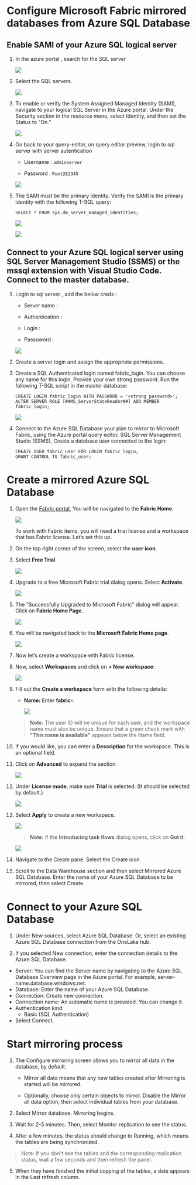 # Configure Microsoft Fabric mirrored databases from Azure SQL Database 

## Enable SAMI of your Azure SQL logical server

1. In the azure portal , search for the SQL server
   
   ![](../media/Lab-01/sql-servers.png)

1. Select the SQL servers. 

   ![](../media/Lab-01/server-1.png)

1. To enable or verify the System Assigned Managed Identity (SAMI), navigate to your logical SQL Server in the Azure portal. Under the Security section in the resource menu, select Identity, and then set the Status to "On."

   ![](../media/Lab-01/sqldbserver01.png)

3. Go back to your query-editor, on query editor preview, login to sql server with server autentication 

   - Username : `adminserver`

   - Password : `Root@12345`

   ![](../media/Lab-01/query-editor.png)

2. The SAMI must be the primary identity. Verify the SAMI is the primary identity with the following T-SQL query: 

   ```
   SELECT * FROM sys.dm_server_managed_identities;
   ```

   ![](../media/Lab-01/query-editor-1-1.png)

    ![](../media/Lab-01/results-1.png)



## Connect to your Azure SQL logical server using SQL Server Management Studio (SSMS) or the mssql extension with Visual Studio Code. Connect to the master database.

1. Login to sql server , add the below creds :

   - Server name : 

   - Authentication : 

   - Login : 

   - Passoword : 

    ![](../media/Lab-01/sql-login.png)

1. Create a server login and assign the appropriate permissions.


1. Create a SQL Authenticated login named fabric_login. You can choose any name for this login. Provide your own strong password. Run the following T-SQL script in the master database:

  
     ```
     CREATE LOGIN fabric_login WITH PASSWORD = '<strong password>';
     ALTER SERVER ROLE [##MS_ServerStateReader##] ADD MEMBER fabric_login;
     ```

   ![](../media/Lab-01/sql-query-1.png)

1. Connect to the Azure SQL Database your plan to mirror to Microsoft Fabric, using the Azure portal query editor, SQL Server Management Studio (SSMS), Create a database user connected to the login: 

     ```
     CREATE USER fabric_user FOR LOGIN fabric_login;
     GRANT CONTROL TO fabric_user;
     ```

# Create a mirrored Azure SQL Database

1. Open the [Fabric portal](https://app.fabric.microsoft.com/home), You will be navigated to the **Fabric Home**.

    ![](../media/Lab-01/image10.png)

    To work with Fabric items, you will need a trial license and a workspace that has Fabric license. Let’s set this up.

1. On the top right corner of the screen, select the **user** **icon**.

1. Select **Free Trial**.

    ![](../media/Lab-01/image11.png)

1. Upgrade to a free Microsoft Fabric trial dialog opens. Select **Activate**.

    ![](../media/Lab-01/image12.png)

1. The "Successfully Upgraded to Microsoft Fabric" dialog will appear. Click on **Fabric Home Page**..  

   ![](../media/Lab-01/fabrichome_1.png)

1. You will be navigated back to the **Microsoft** **Fabric Home page**.

    ![](../media/Lab-01/image10.png)

1. Now let’s create a workspace with Fabric license. 

1.  Now, select **Workspaces** and click on **+ New workspace**:

     ![](../media/Lab-01/workspace.png)

2. Fill out the **Create a workspace** form with the following details:

   - **Name:** Enter **fabric-<inject key="DeploymentID" enableCopy="false"/>**.

      ![](../media/Lab-01/workspacename.png)
   
   >**Note**: The user ID will be unique for each user, and the workspace name must also be unique. Ensure that a green check mark with **"This name is available"** appears below the Name field.

1. If you would like, you can enter a **Description** for the workspace. This is an optional field.

1. Click on **Advanced** to expand the section.

    ![](../media/lab-01/RTI_username.png)

1. Under **License mode**, make sure **Trial** is selected. (It should be selected by default.)

    ![](../media/lab-01/imag017-1.png)

1. Select **Apply** to create a new workspace.

    ![](../media/lab-01/imag017-1.png)

    >**Note:** If the **Introducing task flows** dialog opens, click on **Got it**.

    ![](../media/lab-01/image28.png)

1. Navigate to the Create pane. Select the Create icon.

1. Scroll to the Data Warehouse section and then select Mirrored Azure SQL Database. Enter the name of your Azure SQL Database to be mirrored, then select Create.


# Connect to your Azure SQL Database

1. Under New sources, select Azure SQL Database. Or, select an existing Azure SQL Database connection from the OneLake hub.


2. If you selected New connection, enter the connection details to the Azure SQL Database.

  - Server: You can find the Server name by navigating to the Azure SQL Database Overview page in the Azure portal. For example, server-name.database.windows.net.
  - Database: Enter the name of your Azure SQL Database.
  - Connection: Create new connection.
  - Connection name: An automatic name is provided. You can change it.
  - Authentication kind:
    - Basic (SQL Authentication)
  - Select Connect.


 # Start mirroring process


1.  The Configure mirroring screen allows you to mirror all data in the database, by default.

      - Mirror all data means that any new tables created after Mirroring is started will be mirrored.

      - Optionally, choose only certain objects to mirror. Disable the Mirror all data option, then select individual tables from your database.

2. Select Mirror database. Mirroring begins.

3. Wait for 2-5 minutes. Then, select Monitor replication to see the status.

4. After a few minutes, the status should change to Running, which means the tables are being synchronized.

 >Note: If you don't see the tables and the corresponding replication status, wait a few seconds and then refresh the panel.

5. When they have finished the initial copying of the tables, a date appears in the Last refresh column.


